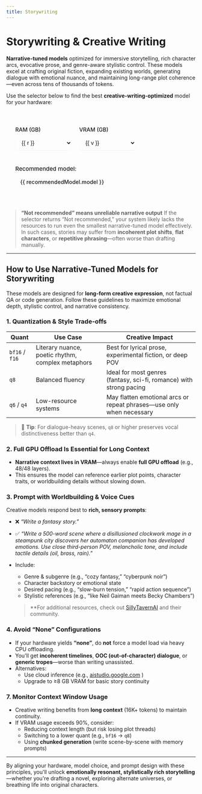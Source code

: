 ```yaml
---
title: Storywriting
---
```


# Storywriting & Creative Writing

**Narrative-tuned models** optimized for immersive storytelling, rich character arcs, evocative prose, and genre-aware stylistic control. These models excel at crafting original fiction, expanding existing worlds, generating dialogue with emotional nuance, and maintaining long-range plot coherence—even across tens of thousands of tokens.

Use the selector below to find the best **creative-writing-optimized** model for your hardware:


<script setup>
import { ref, computed } from 'vue'

const ram = ref(16)
const vram = ref(8)

// Define the available options
const ramOptions = [16, 32, 64, 128]
const vramOptions = [0, 4, 6, 8, 12, 16, 24, 32]

const recommendationRules = [
  
  { ramMin: 128, vramMin: 32, model: "GPT OSS 120B or Gemma 3 27B Q8", color: "var(--vp-c-green-2)", bg: "var(--vp-c-green-soft)" },
  { ramMin: 128, vramMin: 16, model: "GPT OSS 120B or Gemma 3 27B Q4", color: "var(--vp-c-green-2)", bg: "var(--vp-c-green-soft)" },
  { ramMin: 128, vramMin: 12, model: "GPT OSS 120B or Gemma 3 12B Q6", color: "var(--vp-c-green-2)", bg: "var(--vp-c-green-soft)" },
  { ramMin: 128, vramMin: 0, model: "GPT OSS 120B", color: "var(--vp-c-green-2)", bg: "var(--vp-c-green-soft)" },


  { ramMin: 64, vramMin: 32, model: "GPT OSS 20B or Gemma 3 27B Q8", color: "var(--vp-c-blue-2)", bg: "var(--vp-c-blue-soft)" },
  { ramMin: 64, vramMin: 24, model: "GPT OSS 20B or Gemma 3 27B Q6", color: "var(--vp-c-blue-2)", bg: "var(--vp-c-blue-soft)" },
  { ramMin: 64, vramMin: 12, model: "GPT OSS 20B or Gemma 3 12B Q6", color: "var(--vp-c-blue-2)", bg: "var(--vp-c-blue-soft)" },
  { ramMin: 64, vramMin: 0, model: "GPT OSS 20B", color: "var(--vp-c-blue-2)", bg: "var(--vp-c-blue-soft)" },


  { ramMin: 32, vramMin: 32, model: "GPT OSS 20B or Gemma 3 27B Q8", color: "var(--vp-c-blue-2)", bg: "var(--vp-c-blue-soft)" },
  { ramMin: 32, vramMin: 24, model: "GPT OSS 20B or Gemma 3 27B Q6", color: "var(--vp-c-blue-2)", bg: "var(--vp-c-blue-soft)" },
  { ramMin: 32, vramMin: 16, model: "GPT OSS 20B or Gemma 3 12B Q8", color: "var(--vp-c-blue-2)", bg: "var(--vp-c-blue-soft)" },
  { ramMin: 32, vramMin: 12, model: "GPT OSS 20B or Gemma 3 12B Q6", color: "var(--vp-c-blue-2)", bg: "var(--vp-c-blue-soft)" },
  { ramMin: 32, vramMin: 8, model: "GPT OSS 20B or Gemma 3 12B Q4", color: "var(--vp-c-blue-2)", bg: "var(--vp-c-blue-soft)" },
  { ramMin: 32, vramMin: 6, model: "GPT OSS 20B", color: "var(--vp-c-blue-2)", bg: "var(--vp-c-blue-soft)" },
  


  { ramMin: 16, vramMin: 32, model: "GPT OSS 20B or Gemma 3 27B Q8", color: "var(--vp-c-orange-2)", bg: "var(--vp-c-orange-soft)" },
  { ramMin: 16, vramMin: 24, model: "GPT OSS 20B or Gemma 3 27B Q6", color: "var(--vp-c-orange-2)", bg: "var(--vp-c-orange-soft)" },
  { ramMin: 16, vramMin: 16, model: "GPT OSS 20B or Gemma 3 12B Q8", color: "var(--vp-c-orange-2)", bg: "var(--vp-c-orange-soft)" },
  { ramMin: 16, vramMin: 12, model: "GPT OSS 20B or Gemma 3 12B Q6", color: "var(--vp-c-orange-2)", bg: "var(--vp-c-orange-soft)" },
  { ramMin: 16, vramMin: 8, model: "Gemma 3 12B Q4", color: "var(--vp-c-orange-2)", bg: "var(--vp-c-orange-soft)" },
  
];

const recommendedModel = computed(() => {
  // Find the first rule that matches the current RAM and VRAM
  const matchingRule = recommendationRules.find(rule => ram.value >= rule.ramMin && vram.value >= rule.vramMin)
  
  if (matchingRule) {
    return {
      model: matchingRule.model,
      color: matchingRule.color,
      bg: matchingRule.bg
    }
  }
  
  return {
    model: 'Not recommended',
    color: 'var(--vp-c-text-3)',
    bg: 'transparent'
  }
})

const isRecommended = computed(() => {
  return recommendedModel.value.model !== 'Not recommended'
})

/* Normalized detection + canonical classes */
const normalizedModel = computed(() => recommendedModel.value.model.toLowerCase())

const isBF16orGPTOSS = computed(() =>
  normalizedModel.value.includes('bf16') || normalizedModel.value.includes('gpt oss')
)

const isQ6orQ8 = computed(() =>
  normalizedModel.value.includes('q6') || normalizedModel.value.includes('q8')
)

const isQ4 = computed(() => normalizedModel.value.includes('q4'))

const is4b = computed(() => normalizedModel.value.includes('4b'))

const selectorClass = computed(() => {
  if (!isRecommended.value) return { 'not-recommended': true }
  if (is4b.value) return { 'recommended-4b': true }
  if (isBF16orGPTOSS.value) return { 'recommended-success': true }
  if (isQ6orQ8.value) return { 'recommended-caution': true }
  if (isQ4.value) return { 'recommended-warning': true }
  return {}
})

const modelNameClasses = computed(() => {
  if (!isRecommended.value) return { 'not-recommended': true }
  if (is4b.value) return { 'recommended-4b': true }
  if (isBF16orGPTOSS.value) return { 'recommended-success': true }
  if (isQ6orQ8.value) return { 'recommended-caution': true }
  if (isQ4.value) return { 'recommended-warning': true }
  return {}
})
</script>

<style scoped>
.model-selector {
  margin: 2rem 0;
  padding: 1.5rem;
  border-radius: 16px;
  background-color: var(--vp-code-block-bg);
  border: 2px solid var(--vp-c-border); /* Default border */
  font-size: 0.95rem;
  transition: border-color 0.3s ease;
  position: relative;
  overflow: hidden; /* Ensures background colors stay within bounds */
}

.model-selector::before {
  content: '';
  position: absolute;
  top: 0;
  left: 0;
  right: 0;
  height: 4px;
  background: linear-gradient(90deg, var(--vp-c-brand), var(--vp-c-green));
  /* Default gradient, will be overridden by JavaScript or specific class if needed */
}

/* Example: Specific border color based on recommendation */
.model-selector.recommended-success {
  border-color: var(--vp-c-green-2);
}
.model-selector.recommended-caution {
  border-color: var(--vp-c-yellow-2);
}
.model-selector.recommended-warning {
  border-color: var(--vp-c-orange-2);
}
.model-selector.recommended-4b {
  border-color: var(--vp-c-purple-2);
}

.model-selector h3 {
  margin-top: 0;
  margin-bottom: 1.25rem;
  font-weight: 600;
  color: var(--vp-c-text-1);
}

.controls {
  display: flex;
  flex-wrap: wrap;
  gap: 1.25rem;
  margin-bottom: 1.5rem;
}

.control-group {
  display: flex;
  flex-direction: column;
  min-width: 150px;
}

.control-group label {
  font-weight: 500;
  margin-bottom: 0.5rem;
  color: var(--vp-c-text-1);
  font-size: 0.9rem;
}

.control-group select {
  padding: 0.6rem 0.8rem;
  border: 1px solid var(--vp-c-border);
  border-radius: 8px;
  background: var(--vp-c-bg);
  color: var(--vp-c-text-1);
  font-size: 0.95rem;
  transition: all 0.2s ease;
  box-shadow: 0 1px 2px rgba(0, 0, 0, 0.05);
}

.control-group select:hover {
  border-color: var(--vp-c-brand-lighter);
}

.control-group select:focus {
  outline: none;
  border-color: var(--vp-c-brand);
  box-shadow: 0 0 0 3px rgba(66, 133, 244, 0.25);
}

.result {
  padding-top: 1rem;
  border-top: 1px solid var(--vp-c-divider);
}

.result strong {
  display: block;
  margin-bottom: 0.5rem;
  font-weight: 500;
  color: var(--vp-c-text-1);
}

.result .model-name {
  display: inline-block;
  padding: 0.5rem 0.75rem;
  border-radius: 8px;
  font-family: var(--vp-font-family-mono);
  font-size: 0.95em;
  font-weight: 500;
  transition: all 0.3s ease;
  border: 1px solid transparent; /* Default border */
}

.result .model-name.not-recommended {
  color: var(--vp-c-text-3);
  background: var(--vp-c-bg-soft);
  border-color: var(--vp-c-text-3);
  font-style: italic;
}

/* Dynamically applied styles based on recommendation level */
.result .model-name.recommended-success {
  background-color: var(--vp-c-green-soft);
  color: var(--vp-c-green-2);
  border-color: var(--vp-c-green-2);
}
 
.result .model-name.recommended-caution {
  background-color: var(--vp-c-yellow-soft);
  color: var(--vp-c-yellow-2);
  border-color: var(--vp-c-yellow-2);
}
 
.result .model-name.recommended-warning {
  background-color: var(--vp-c-orange-soft);
  color: var(--vp-c-orange-2);
  border-color: var(--vp-c-orange-2);
}
 
.result .model-name.recommended-4b {
  background-color: var(--vp-c-purple-soft);
  color: var(--vp-c-purple-2);
  border-color: var(--vp-c-purple-2);
}
 
</style>

<div class="model-selector" :class="selectorClass">
  <div class="controls">
    <div class="control-group">
      <label for="ram-select">RAM (GB)</label>
      <select id="ram-select" v-model.number="ram">
        <option v-for="r in ramOptions" :key="r" :value="r">{{ r }}</option>
      </select>
    </div>
    <div class="control-group">
      <label for="vram-select">VRAM (GB)</label>
      <select id="vram-select" v-model.number="vram">
        <option v-for="v in vramOptions" :key="v" :value="v">{{ v }}</option>
      </select>
    </div>
  </div>

  <div class="result">
    <strong>Recommended model:</strong>
    <span
      class="model-name"
      :class="modelNameClasses"
      :style="{ backgroundColor: recommendedModel.bg, color: recommendedModel.color }"
    >
      {{ recommendedModel.model }}
    </span>
  </div>
</div>

> **“Not recommended” means unreliable narrative output**
> If the selector returns “Not recommended,” your system likely lacks the resources to run even the smallest narrative-tuned model effectively. In such cases, stories may suffer from **incoherent plot shifts**, **flat characters**, or **repetitive phrasing**—often worse than drafting manually.

---

## How to Use Narrative-Tuned Models for Storywriting

These models are designed for **long-form creative expression**, not factual QA or code generation. Follow these guidelines to maximize emotional depth, stylistic control, and narrative consistency.

### 1. **Quantization & Style Trade-offs**
| Quant | Use Case | Creative Impact |
|------|--------|----------------|
| `bf16` / `f16` | Literary nuance, poetic rhythm, complex metaphors | Best for lyrical prose, experimental fiction, or deep POV |
| `q8` | Balanced fluency | Ideal for most genres (fantasy, sci-fi, romance) with strong pacing |
| `q6` / `q4` | Low-resource systems | May flatten emotional arcs or repeat phrases—use only when necessary |

> 📝 **Tip**: For dialogue-heavy scenes, `q8` or higher preserves vocal distinctiveness better than `q4`.

### 2. **Full GPU Offload Is Essential for Long Context**
- **Narrative context lives in VRAM**—always enable **full GPU offload** (e.g., 48/48 layers).
- This ensures the model can reference earlier plot points, character traits, or worldbuilding details without slowing down.

### 3. **Prompt with Worldbuilding & Voice Cues**
Creative models respond best to **rich, sensory prompts**:
- ❌ _“Write a fantasy story.”_  
- ✅ _“Write a 500-word scene where a disillusioned clockwork mage in a steampunk city discovers her automaton companion has developed emotions. Use close third-person POV, melancholic tone, and include tactile details (oil, brass, rain).”_
- Include:
  - Genre & subgenre (e.g., “cozy fantasy,” “cyberpunk noir”)
  - Character backstory or emotional state
  - Desired pacing (e.g., “slow-burn tension,” “rapid action sequence”)
  - Stylistic references (e.g., “like Neil Gaiman meets Becky Chambers”)

  > **For additional resources, check out [SillyTavernAI](https://sillytavernai.com/) and their community.

### 4. **Avoid “None” Configurations**
- If your hardware yields **“none”**, do **not** force a model load via heavy CPU offloading.
- You'll get **incoherent timelines**, **OOC (out-of-character) dialogue**, or **generic tropes**—worse than writing unassisted.
- Alternatives:
  - Use cloud inference (e.g., [aistudio.google.com](https://aistudio.google.com/prompts/new_chat?model=gemma-3-27b-it) )
  - Upgrade to ≥8 GB VRAM for basic story continuity

### 7. **Monitor Context Window Usage**
- Creative writing benefits from **long context** (16K+ tokens) to maintain continuity.
- If VRAM usage exceeds 90%, consider:
  - Reducing context length (but risk losing plot threads)
  - Switching to a lower quant (e.g., `bf16` → `q8`)
  - Using **chunked generation** (write scene-by-scene with memory prompts)

---

By aligning your hardware, model choice, and prompt design with these principles, you'll unlock **emotionally resonant, stylistically rich storytelling**—whether you're drafting a novel, exploring alternate universes, or breathing life into original characters.